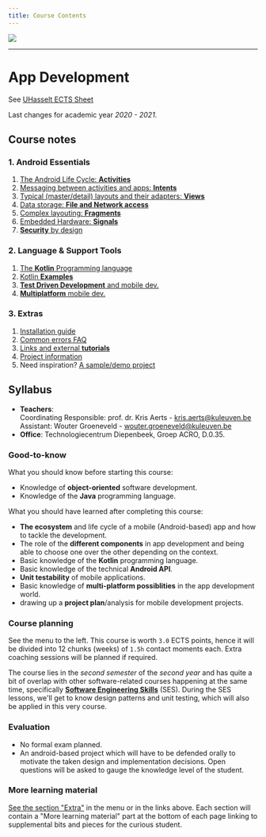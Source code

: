 ```yaml
---
title: Course Contents
---
```



![](/img/devlogo.png)

---

# App Development

See [UHasselt ECTS Sheet](https://uhintra03.uhasselt.be/studiegidswww/opleidingsonderdeel.aspx?a=2021&i=3291&n=4&t=01)

Last changes for academic year _2020 - 2021_.

## Course notes

### 1. Android Essentials

1. [The Android Life Cycle: **Activities**](/android/activities)
2. [Messaging between activities and apps: **Intents**](/android/intents)
3. [Typical (master/detail) layouts and their adapters: **Views**](/android/views)
4. [Data storage: **File and Network access**](/android/data-storage)
5. [Complex layouting: **Fragments**](/android/fragments)
6. [Embedded Hardware: **Signals**](/android/signals)
7. [**Security** by design](/android/security)

### 2. Language & Support Tools

1. [The **Kotlin** Programming language](/lang/kotlin)
2. [Kotlin **Examples**](/lang/kotlin-examples)
3. [**Test Driven Development** and mobile dev.](/lang/tdd)
4. [**Multiplatform** mobile dev.](/lang/multiplatform)

### 3. Extras

1. [Installation guide](/extra/install)
2. [Common errors FAQ](/extra/faq)
3. [Links and external **tutorials**](/extra/links)
4. [Project information](/extra/project)
5. Need inspiration? [A sample/demo project](/extra/demo)

## Syllabus

- **Teachers**:<br/>
Coordinating Responsible: prof. dr. Kris Aerts - <a href="mailto:kris.aerts@kuleuven.be">kris.aerts@kuleuven.be</a><br/>
Assistant: Wouter Groeneveld - <a href="mailto:wouter.groeneveld@kuleuven.be">wouter.groeneveld@kuleuven.be</a>
- **Office**: Technologiecentrum Diepenbeek, Groep ACRO, D.0.35. 

### Good-to-know

What you should know before starting this course:

- Knowledge of **object-oriented** software development.
- Knowledge of the **Java** programming language.

What you should have learned after completing this course:

- **The ecosystem** and life cycle of a mobile (Android-based) app and how to tackle the development.
- The role of the **different components** in app development and being able to choose one over the other depending on the context. 
- Basic knowledge of the **Kotlin** programming language.
- Basic knowledge of the technical **Android API**. 
- **Unit testability** of mobile applications.
- Basic knowledge of **multi-platform possiblities** in the app development world. 
- drawing up a **project plan**/analysis for mobile development projects.

### Course planning

See the menu to the left. This course is worth `3.0` ECTS points, hence it will be divided into 12 chunks (weeks) of `1.5h` contact moments each. Extra coaching sessions will be planned if required. 

The course lies in the _second semester_ of the _second year_ and has quite a bit of overlap with other software-related courses happening at the same time, specifically [**Software Engineering Skills**](https://kuleuven-diepenbeek.github.io/ses-course/) (SES). During the SES lessons, we'll get to know design patterns and unit testing, which will also be applied in this very course. 

### Evaluation

- No formal exam planned.
- An android-based project which will have to be defended orally to motivate the taken design and implementation decisions. Open questions will be asked to gauge the knowledge level of the student. 

### More learning material

[See the section "Extra"](/extra/) in the menu or in the links above. Each section will contain a "More learning material" part at the bottom of each page linking to supplemental bits and pieces for the curious student. 
